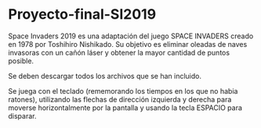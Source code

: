 # Proyecto-final-SI2019

Space Invaders 2019 es una adaptación del juego SPACE INVADERS creado en 1978 por Toshihiro Nishikado. 
Su objetivo es eliminar oleadas de naves invasoras con un cañón láser y obtener la mayor cantidad de puntos posible.

Se deben descargar todos los archivos que se han incluido.

Se juega con el teclado (rememorando los tiempos en los que no habia ratones), utilizando las flechas de dirección izquierda
y derecha para moverse horizontalmente por la pantalla y usando la tecla ESPACIO para disparar.
